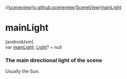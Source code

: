 //[sceneview](../../../index.md)/[io.github.sceneview](../index.md)/[SceneView](index.md)/[mainLight](main-light.md)

# mainLight

[androidJvm]\
var [mainLight](main-light.md): [Light](../../io.github.sceneview.light/index.md#1927638868%2FClasslikes%2F-1571379623)? = null

###  The main directional light of the scene

Usually the Sun.
